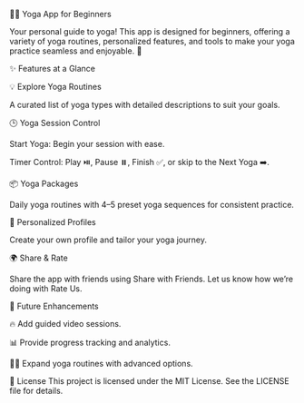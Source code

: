 🧘‍♀️ Yoga App for Beginners

Your personal guide to yoga! This app is designed for beginners, offering a variety of yoga routines, personalized features, and tools to make your yoga practice seamless and enjoyable. 🌟



✨ Features at a Glance

💡 Explore Yoga Routines

A curated list of yoga types with detailed descriptions to suit your goals.



🕒 Yoga Session Control

Start Yoga: Begin your session with ease.

Timer Control: Play ⏯️, Pause ⏸️, Finish ✅, or skip to the Next Yoga ➡️.



📦 Yoga Packages

Daily yoga routines with 4–5 preset yoga sequences for consistent practice.



👤 Personalized Profiles

Create your own profile and tailor your yoga journey.



🌍 Share & Rate

Share the app with friends using Share with Friends.
Let us know how we’re doing with Rate Us.



🌟 Future Enhancements

🔥 Add guided video sessions.

📊 Provide progress tracking and analytics.

🧘‍♀️ Expand yoga routines with advanced options.


📜 License
This project is licensed under the MIT License. See the LICENSE file for details.
